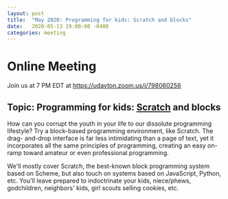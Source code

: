 ```yaml
---
layout: post
title:  "May 2020: Programming for kids: Scratch and blocks" 
date:   2020-05-13 19:00:00 -0400
categories: meeting
---
```


# Online Meeting 

Join us at 7 PM EDT at https://udayton.zoom.us/j/798060256

## Topic: Programming for kids: [Scratch](https://scratch.mit.edu/) and blocks 

How can you corrupt the youth in your life to our 
dissolute programming lifestyle?  Try a block-based
programming environment, like Scratch.  The drag- 
and-drop interface is far less intimidating 
than a page of text, yet it incorporates all the same 
principles of programming, creating an easy on-ramp 
toward amateur or even professional programming.  

We'll mostly cover Scratch, the best-known block 
programming system based on Scheme, but also touch on 
systems based on JavaScript, Python, etc.
You'll leave prepared to indoctrinate your kids, 
niece/phews, godchildren, neighbors' kids, girl scouts 
selling cookies, etc.
